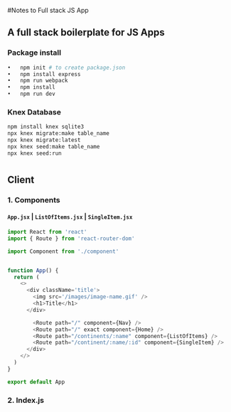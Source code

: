 #Notes to Full stack JS App


## A full stack boilerplate for JS Apps


### Package install

```sh
•	npm init # to create package.json
•	npm install express 
•	npm run webpack 
•	npm install
•	npm run dev
```

### Knex Database
```sh
npm install knex sqlite3
npx knex migrate:make table_name
npx knex migrate:latest
npx knex seed:make table_name
npx knex seed:run
```

#
## Client
### 1. Components
#### `App.jsx` | `ListOfItems.jsx` | `SingleItem.jsx`
```js
import React from 'react'
import { Route } from 'react-router-dom'

import Component from './component'


function App() {
  return (
    <>
      <div className='title'>
        <img src='/images/image-name.gif' />
        <h1>Title</h1>
      </div>

        <Route path="/" component={Nav} />
        <Route path="/" exact component={Home} />
        <Route path="/continents/:name" component={ListOfItems} />
        <Route path="/continent/:name/:id" component={SingleItem} />
      </div>
    </>
  )
}

export default App
```

### 2.	Index.js